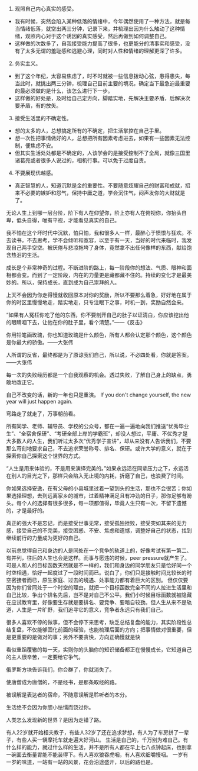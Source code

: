 1. 观照自己内心真实的感受。
- 我有时候，突然会陷入某种低落的情绪中，今年偶然使用了一种方法，就是每当情绪低落，就空出两三分钟，记录下来，并梳理出因为什么触动了这种情绪，观照内心对于这个诱因的真实感受，然后再做到如何调整自己。
- 这样做的次数多了，自我接受能力提高了很多，也更能分的清事实和感受，没有了太多无谓的羞耻感和逃避心理，同时对人性和情绪的理解更深了许多。

2. 务实主义。
- 到了这个年纪，太容易焦虑了，时不时就被一些信息拨动心弦，患得患失，每当此时，就挑出两三分钟，梳理自己目前主要的境况，确定当下最急迫最重要的最必须做的是什么，该怎么进行下一步。
- 这样做的好处是，及时给自己定方向，脚踏实地，先解决主要矛盾，后解决次要矛盾，有的放矢。

3. 接受生活里的不确定性。
- 想的太多的人，总想搞定所有的不确定，把生活掌控在自己手里。
- 想一次性把事情做好的人，总想把所有因素考虑进去，如果有一些因素无法控制，便焦虑不安。
- 但其实生活处处都是不确定的，人该学会的是接受控制不了全局，就像三国里诸葛亮或者很多人说过的，相机行事。可以免于过度自责。

4. 不要展现优越感。
- 真正智慧的人，知道沉默是金的重要性。不要随意炫耀自己的财富和成就，招来不必要的嫉妒和怨气，保持中庸之道，学会沉住气，闷声发你的大财就是了。

无论人生上到哪一层台阶，阶下有人在仰望你，阶上亦有人在俯视你，你抬头自卑，低头自得，唯有平视，才能看见真实的自己。

我不怕在这个坏时代中沉默，怕只怕，我和很多人一样，最醉心于愤恨与狂欢。不去读书，不去思考，学不会倾听和宽容，以至于有一天，当好的时代来临时，我发现自己两手空空。被厌倦与悲凉拖垮了身体，竟然拿不出任何像样的东西，献给饱含热泪的生活。

成长是个非常神奇的过程。不断进阶的路上，每一阶段你的想法、气质、眼神和面相都会变。而到了一定阶段，内在的力量更是藏都藏不住的。持续的变化才是最美妙的。所以，保持成长，直到成为自己崇拜的人。

上天不会因为你走得慢就收回原本对你的奖励，所以不要那么着急，好好地在属于你的时区里慢慢地走，踏实地走，只专注眼下之事，时机一到，奖励自然会来。

“如果有人冤枉你吃了他的东西，你不要剖开自己的肚子以证清白，你应该挖出他的眼睛咽下去，让他在你的肚子里，看个清楚。”——《反击》

你用铅笔画玫瑰，你也知道玫瑰是什么颜色，所有人都会认定那个颜色，这个颜色是你最大的骄傲。——大张伟

人所谓的反省，最终都是为了原谅我们自己，所以说，不必四处看，你就是答案。——大张伟

每一次的失败经历都是一个自我观察的机会。透过失败，了解自己身上的缺点，勇敢地改正它。

自己不改变的话，新的一年也只是重演。
If you don't change yourself, the new year will just happen again.

弯路走了就走了，万事朝前看。

所有同学、老师、辅导员、学校的公众号，都在一遍一遍地向我们推送“优秀毕业生”、“全宿舍保研”、“考研全部上岸的学霸班”，却没人想过，平庸、不优秀才是大多数人的人生，我们听过太多次“优秀学子宣讲”，却从来没有人告诉我们，不要那么苛刻地要求自己，不去追求荣誉称号、排名、保研。或许大学的意义，就在于探索你自己探索这个世界的方式。

“人生是用来体验的，不是用来演绎完美的。”如果永远活在同辈压力之下，永远活在别人的目光之下，那样只会陷入无止境的内耗，折磨了自己，也浪费了时间。

你如果选择安逸，在有父母的小县城里过着一望到头的生活，那也不会很苦；你如果选择理想，去到远离家乡的城市，过着精神满足且有冲劲的日子，那你足够有盼头。每个人的选择有很多很多，每一项都值得，毕竟人生只有一次，不留下遗憾的，才是最好的。

真正的强大不是忘记，而是接受世事无常，接受孤独挫败，接受突如其来的无力感，接受自己的不完美，接受困惑、不安、焦虑和遗憾，调整好自己的状态，找到继续前行的力量成为更好的自己。

以前总觉得自己和身边的人是同处在一个竞争的轨道上的，好像考试有第一第二、有并列，往后的人生也会是这样。而事与愿违的时候，peer pressure就产生了。可是人和人的目标函数天然就是不一样的，我们和身边的同学朋友只是恰好同一个时空相遇，恰好一起度过了一段时间而已。说白了，你们只是接触时间比较长的时空密接者而已，原生家庭、过去的境遇、处事能力都有着巨大的区别。
但仅仅要因为你们曾同处于一个时空的理由，就把一个目标函数完全不同的人拉进生活里和自己比较，争出个排名先后，岂不是对自己不公平。我们小时候目标函数就被隐藏在应试教育里，好像要生存就是要排名、要竞争、要暗自较劲。但人生从来不是轨道，人生是一片旷野，我们追寻它的意义，竞争者永远只有我们自己。

很多人喜欢不停的做事，但不会停下来思考，缺乏总结复盘的能力，其实阶段性总结复盘，不仅能够固化前面的经验，也能梳理后面的方向；把事情做对很重要，但是更重要的是做对的事；另外不要贪快，方向正确慢就是快

看似重蹈覆辙的每一天，实则你的头脑你的知识储备都正在慢慢成长，它知道自己的主人很辛苦，一定要给它争气。

俄罗斯方块告诉我们，你合群了，你就消失了。

使唐僧成为唐僧的，不是经书，是那条取经的路。

被误解是表达者的宿命，不随意误解是聆听者的本分。

生活绝不会因为你胆小怯懦而饶过你。

人类怎么发现新的世界？是因为走错了路。

有人22岁就开始相夫教子，有些人32岁了还在追求梦想，有人为了车房拼了一辈子，有些人买一辆摩托车就走遍大好河山。
生活是自己的，千万别为难自己。有什么样的能力，就过什么样的生活，并不是所有人都在早上七八点钟起床，也别拿一碗面去衡量胃能不能装得下。有人喜欢狼吞虎咽，有人喜欢细嚼慢咽。
一岁有一岁的味道，一站有一站的风景，花会沿途盛开，以后的路也是。